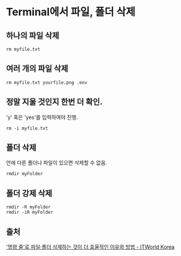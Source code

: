 # Terminal에서 파일, 폴더 삭제

## 하나의 파일 삭제

```
rm myfile.txt
```

## 여러 개의 파일 삭제

```
rm myfile.txt yourfile.png .env
```

## 정말 지울 것인지 한번 더 확인.

'y' 혹은 'yes'를 입력하여야 진행.

```
rm -i myfile.txt
```

## 폴더 삭제

안에 다른 폴더나 파일이 있으면 삭제할 수 없음.

```
rmdir myFolder
```

## 폴더 강제 삭제

```
rmdir -R myFolder
rmdir -iR myFolder
```

## 출처

['명령 줄'로 파일·폴더 삭제하는 것이 더 효율적인 이유와 방법 - ITWorld Korea](https://www.itworld.co.kr/news/162320)
